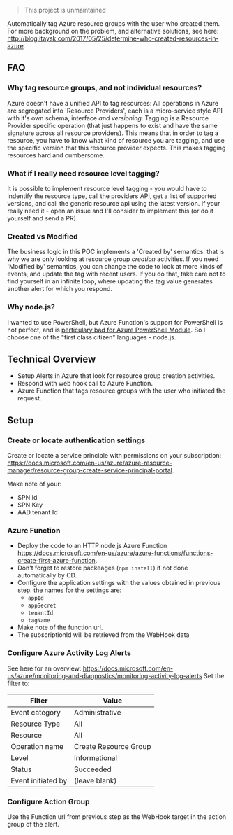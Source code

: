 > This project is unmaintained

Automatically tag Azure resource groups with the user who created them.  
For more background on the problem, and alternative solutions, see here: http://blog.itaysk.com/2017/05/25/determine-who-created-resources-in-azure.

## FAQ

### Why tag resource groups, and not individual resources?
Azure doesn't have a unified API to tag resources: All operations in Azure are segregated into 'Resource Providers', each is a micro-service style API with it's own schema, interface *and versioning*. Tagging is a Resource Provider specific operation (that just happens to exist and have the same signature across all resource providers). This means that in order to tag a resource, you have to know what kind of resource you are tagging, and use the specific version that this resource provider expects. This makes tagging resources hard and cumbersome. 

### What if I really need resource level tagging?
It is possible to implement resource level tagging - you would have to indentify the resource type, call the providers API, get a list of supported versions, and call the generic resource api using the latest version. If your really need it - open an issue and I'll consider to implement this (or do it yourself and send a PR).

### Created vs Modified
The business logic in this POC implements a 'Created by' semantics. that is why we are only looking at resource group *creation* activities.
If you need 'Modified by' semantics, you can change the code to look at more kinds of events, and update the tag with recent users.
If you do that, take care not to find yourself in an infinite loop, where updating the tag value generates another alert for which you respond.

### Why node.js?
I wanted to use PowerShell, but Azure Function's support for PowerShell is not perfect, and is [perticulary bad for Azure PowerShell Module](https://github.com/Azure/Azure-Functions/issues/124). So I choose one of the "first class citizen" languages - node.js.

## Technical Overview
- Setup Alerts in Azure that look for resource group creation activities.
- Respond with web hook call to Azure Function.
- Azure Function that tags resource groups with the user who initiated the request.

## Setup

### Create or locate authentication settings
Create or locate a service principle with permissions on your subscription: https://docs.microsoft.com/en-us/azure/azure-resource-manager/resource-group-create-service-principal-portal.

Make note of your:
- SPN Id
- SPN Key
- AAD tenant Id

### Azure Function
- Deploy the code to an HTTP node.js Azure Function https://docs.microsoft.com/en-us/azure/azure-functions/functions-create-first-azure-function.
- Don't forget to restore packeages (`npm install`) if not done automatically by CD.
- Configure the application settings with the values obtained in previous step. the names for the settings are:
    - `appId`
    - `appSecret`
    - `tenantId`
    - `tagName`
- Make note of the function url.
- The subscriptionId will be retrieved from the WebHook data

### Configure Azure Activity Log Alerts
See here for an overview: https://docs.microsoft.com/en-us/azure/monitoring-and-diagnostics/monitoring-activity-log-alerts
Set the filter to: 

Filter | Value
--- | ---
Event category | Administrative
Resource Type | All
Resource | All
Operation name | Create Resource Group
Level | Informational
Status | Succeeded
Event initiated by | (leave blank)

### Configure Action Group
Use the Function url from previous step as the WebHook target in the action group of the alert.
